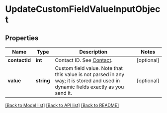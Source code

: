 # UpdateCustomFieldValueInputObject

## Properties
Name | Type | Description | Notes
------------ | ------------- | ------------- | -------------
**contactId** | **int** | Contact ID. See [Contact](https://docs.textmagic.com/#tag/Contacts). | [optional] 
**value** | **string** | Custom field value. Note that this value is not parsed in any way; it is stored and used in dynamic fields exactly as you send it. | [optional] 

[[Back to Model list]](../README.md#documentation-for-models) [[Back to API list]](../README.md#documentation-for-api-endpoints) [[Back to README]](../README.md)


